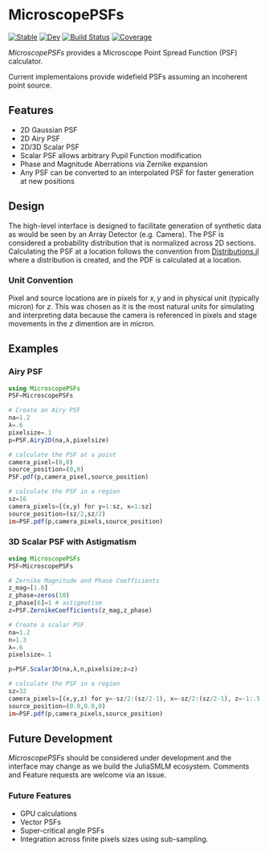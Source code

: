 # MicroscopePSFs

[![Stable](https://img.shields.io/badge/docs-stable-blue.svg)](https://JuliaSMLM.github.io/MicroscopePSFs.jl/stable)
[![Dev](https://img.shields.io/badge/docs-dev-blue.svg)](https://JuliaSMLM.github.io/MicroscopePSFs.jl/dev)
[![Build Status](https://github.com/JuliaSMLM/MicroscopePSFs.jl/actions/workflows/CI.yml/badge.svg?branch=main)](https://github.com/JuliaSMLM/MicroscopePSFs.jl/actions/workflows/CI.yml?query=branch%3Amain)
[![Coverage](https://codecov.io/gh/JuliaSMLM/MicroscopePSFs.jl/branch/main/graph/badge.svg)](https://codecov.io/gh/JuliaSMLM/MicroscopePSFs.jl)

*MicroscopePSFs* provides a Microscope Point Spread Function (PSF) calculator.  

Current implementaions provide widefield PSFs assuming an incoherent point source.  

## Features

- 2D Gaussian PSF
- 2D Airy PSF
- 2D/3D Scalar PSF
- Scalar PSF allows arbitrary Pupil Function modification
- Phase and Magnitude Aberrations via Zernike expansion
- Any PSF can be converted to an interpolated PSF for faster generation at new positions   

## Design

The high-level interface is designed to facilitate generation of synthetic data as would be seen by an Array Detector (e.g. Camera).  The PSF is considered a probability distribution that is normalized across 2D sections.  Calculating the PSF at a location follows the convention from  [Distributions.jl](https://github.com/JuliaStats/Distributions.jl) where a distribution is created, and the PDF is calculated at a location.  

### Unit Convention
Pixel and source locations are in pixels for $x,y$ and in physical unit (typically micron) for $z$.  This was chosen as it is the most natural units for simulating and interpreting data because the camera is referenced in pixels and stage movements in the $z$ dimention are in micron.  

## Examples

### Airy PSF 

```julia
using MicroscopePSFs
PSF=MicroscopePSFs

# Create an Airy PSF
na=1.2
λ=.6 
pixelsize=.1
p=PSF.Airy2D(na,λ,pixelsize)

# calculate the PSF at a point
camera_pixel=(0,0)
source_position=(0,0)
PSF.pdf(p,camera_pixel,source_position)

# calculate the PSF in a region
sz=16
camera_pixels=[(x,y) for y=1:sz, x=1:sz]
source_position=(sz/2,sz/2)
im=PSF.pdf(p,camera_pixels,source_position)
```

### 3D Scalar PSF with Astigmatism

```julia
using MicroscopePSFs
PSF=MicroscopePSFs

# Zernike Magnitude and Phase Coefficients 
z_mag=[1.0]
z_phase=zeros(10)
z_phase[6]=1 # astigmatism
z=PSF.ZernikeCoefficients(z_mag,z_phase)

# Create a scalar PSF
na=1.2
n=1.3
λ=.6 
pixelsize=.1

p=PSF.Scalar3D(na,λ,n,pixelsize;z=z)

# calculate the PSF in a region
sz=32
camera_pixels=[(x,y,z) for y=-sz/2:(sz/2-1), x=-sz/2:(sz/2-1), z=-1:.5:1] # Note z in microns.  
source_position=(0.0,0.0,0)
im=PSF.pdf(p,camera_pixels,source_position)
```

## Future Development

*MicroscopePSFs* should be considered under development and the interface may change as we build the JuliaSMLM ecosystem.  Comments and Feature requests are welcome via an issue.  

### Future Features
- GPU calculations
- Vector PSFs
- Super-critical angle PSFs
- Integration across finite pixels sizes using sub-sampling.  
